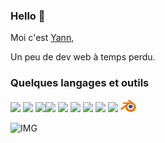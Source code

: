 ### Hello 👋

Moi c'est [Yann](https://yannletouzey.com),   

Un peu de dev web à temps perdu. 

### Quelques langages et outils
<img src="https://cdn.jsdelivr.net/gh/devicons/devicon/icons/nodejs/nodejs-original.svg" width="20px"/> <img src="https://cdn.jsdelivr.net/gh/devicons/devicon/icons/express/express-original.svg" width="20px"/> <img src="https://cdn.jsdelivr.net/gh/devicons/devicon/icons/php/php-original.svg" width="20px"/><img src="https://cdn.jsdelivr.net/gh/devicons/devicon/icons/react/react-original.svg" width="20px"/> <img src="https://cdn.jsdelivr.net/gh/devicons/devicon/icons/threejs/threejs-original.svg" width="20px" background-color="#fff"/> <img src="https://cdn.jsdelivr.net/gh/devicons/devicon/icons/sass/sass-original.svg" width="20px"/> <img src="https://cdn.jsdelivr.net/gh/devicons/devicon/icons/mysql/mysql-original.svg" width="20px"/> <img src="https://cdn.jsdelivr.net/gh/devicons/devicon/icons/postgresql/postgresql-original-wordmark.svg" width="20px"/> <img src="https://cdn.jsdelivr.net/gh/devicons/devicon/icons/git/git-original.svg" width="20px"/> <img src="./img/blender.png" width="25px" />

![IMG](./img/animate_letters_yann.gif)
